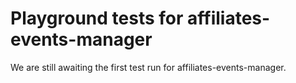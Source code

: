 # Playground tests for affiliates-events-manager
We are still awaiting the first test run for affiliates-events-manager.

